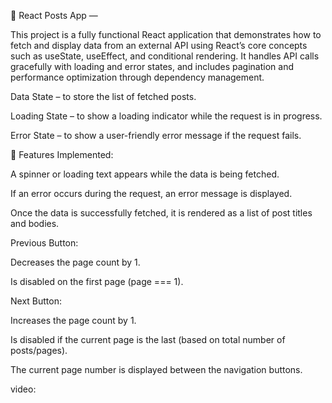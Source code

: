 📘 React Posts App — 

This project is a fully functional React application that demonstrates how to fetch and display data from an external API using React’s core concepts such as useState, useEffect, and conditional rendering. It handles API calls gracefully with loading and error states, and includes pagination and performance optimization through dependency management.

Data State – to store the list of fetched posts.

Loading State – to show a loading indicator while the request is in progress.

Error State – to show a user-friendly error message if the request fails.

📌 Features Implemented:

A spinner or loading text appears while the data is being fetched.

If an error occurs during the request, an error message is displayed.

Once the data is successfully fetched, it is rendered as a list of post titles and bodies.

Previous Button:

Decreases the page count by 1.

Is disabled on the first page (page === 1).

Next Button:

Increases the page count by 1.

Is disabled if the current page is the last (based on total number of posts/pages).

The current page number is displayed between the navigation buttons.

video:
